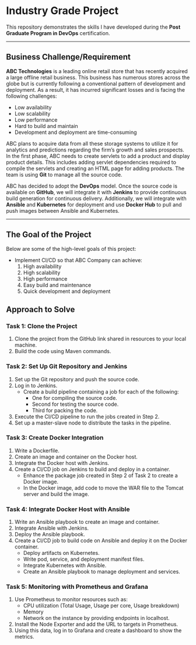 # Industry Grade Project

This repository demonstrates the skills I have developed during the **Post Graduate Program in DevOps** certification.

---

## Business Challenge/Requirement

**ABC Technologies** is a leading online retail store that has recently acquired a large offline retail business. This business has numerous stores across the globe but is currently following a conventional pattern of development and deployment. As a result, it has incurred significant losses and is facing the following challenges:

- Low availability
- Low scalability
- Low performance
- Hard to build and maintain
- Development and deployment are time-consuming

ABC plans to acquire data from all these storage systems to utilize it for analytics and predictions regarding the firm’s growth and sales prospects. In the first phase, ABC needs to create servlets to add a product and display product details. This includes adding servlet dependencies required to compile the servlets and creating an HTML page for adding products. The team is using **Git** to manage all the source code.

ABC has decided to adopt the **DevOps** model. Once the source code is available on **GitHub**, we will integrate it with **Jenkins** to provide continuous build generation for continuous delivery. Additionally, we will integrate with **Ansible** and **Kubernetes** for deployment and use **Docker Hub** to pull and push images between Ansible and Kubernetes.

---

## The Goal of the Project

Below are some of the high-level goals of this project:

- Implement CI/CD so that ABC Company can achieve:
  1. High availability
  2. High scalability
  3. High performance
  4. Easy build and maintenance
  5. Quick development and deployment
 

## Approach to Solve

### Task 1: Clone the Project

1. Clone the project from the GitHub link shared in resources to your local machine.
2. Build the code using Maven commands.

### Task 2: Set Up Git Repository and Jenkins

1. Set up the Git repository and push the source code.
2. Log in to Jenkins.
   - Create a build pipeline containing a job for each of the following:
     - One for compiling the source code.
     - Second for testing the source code.
     - Third for packing the code.
3. Execute the CI/CD pipeline to run the jobs created in Step 2.
4. Set up a master-slave node to distribute the tasks in the pipeline.

### Task 3: Create Docker Integration

1. Write a Dockerfile.
2. Create an image and container on the Docker host.
3. Integrate the Docker host with Jenkins.
4. Create a CI/CD job on Jenkins to build and deploy in a container.
   - Enhance the package job created in Step 2 of Task 2 to create a Docker image.
   - In the Docker image, add code to move the WAR file to the Tomcat server and build the image.

### Task 4: Integrate Docker Host with Ansible

1. Write an Ansible playbook to create an image and container.
2. Integrate Ansible with Jenkins.
3. Deploy the Ansible playbook.
4. Create a CI/CD job to build code on Ansible and deploy it on the Docker container.
   - Deploy artifacts on Kubernetes.
   - Write pod, service, and deployment manifest files.
   - Integrate Kubernetes with Ansible.
   - Create an Ansible playbook to manage deployment and services.

### Task 5: Monitoring with Prometheus and Grafana

1. Use Prometheus to monitor resources such as:
   - CPU utilization (Total Usage, Usage per core, Usage breakdown)
   - Memory
   - Network on the instance by providing endpoints in localhost.
2. Install the Node Exporter and add the URL to targets in Prometheus.
3. Using this data, log in to Grafana and create a dashboard to show the metrics.
